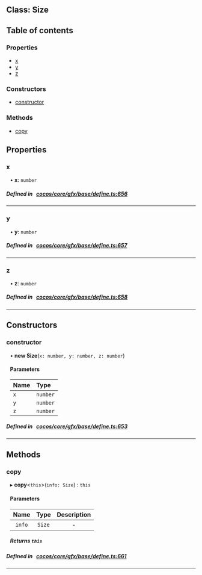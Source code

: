 
## Class: Size





<div class="table-of-content">
<h2>Table of contents</h2>


### Properties

- [ x](#x)
- [ y](#y)
- [ z](#z)

### Constructors

- [ constructor](#constructor)

### Methods

- [ copy](#copy)
</div>

## Properties


### x
<div style="margin-left: 10px;">




•  **x**:
`number` 
</div>

##### Defined in &nbsp;   [cocos/core/gfx/base/define.ts:656](https://github.com/cocos-creator/engine/blob/c7bf6b8a9/cocos/core/gfx/base/define.ts#L656)&nbsp;


___


### y
<div style="margin-left: 10px;">




•  **y**:
`number` 
</div>

##### Defined in &nbsp;   [cocos/core/gfx/base/define.ts:657](https://github.com/cocos-creator/engine/blob/c7bf6b8a9/cocos/core/gfx/base/define.ts#L657)&nbsp;


___


### z
<div style="margin-left: 10px;">




•  **z**:
`number` 
</div>

##### Defined in &nbsp;   [cocos/core/gfx/base/define.ts:658](https://github.com/cocos-creator/engine/blob/c7bf6b8a9/cocos/core/gfx/base/define.ts#L658)&nbsp;


___

<!---->
## Constructors


### constructor
<div style="margin-left: 10px;">

• **new Size**(`x: number, y: number, z: number`)

#### Parameters

| Name | Type |
| :------ | :------ |
| `x` | `number` |
| `y` | `number` |
| `z` | `number` |
</div>

##### Defined in &nbsp;   [cocos/core/gfx/base/define.ts:653](https://github.com/cocos-creator/engine/blob/c7bf6b8a9/cocos/core/gfx/base/define.ts#L653)&nbsp;


---

<!---->
## Methods

### copy

<div style="margin-left: 10px;">

▸   **copy**<`this`\>(`info: Size`) : `this`



#### Parameters

| Name | Type | Description |
| :------: | :------: | :------: |
| `info` | `Size` | - |


##### Returns `this`
</div>

##### Defined in &nbsp;   [cocos/core/gfx/base/define.ts:661](https://github.com/cocos-creator/engine/blob/c7bf6b8a9/cocos/core/gfx/base/define.ts#L661)&nbsp;
___
<!---->



